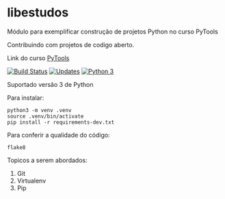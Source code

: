 # libestudos
Módulo para exemplificar construção de projetos Python no curso PyTools

Contribuindo com projetos de codigo aberto.

Link do curso [PyTools](https://plataforma.dev.pro.br/31287-pytools)

[![Build Status](https://www.travis-ci.com/danielngd/libestudos.svg?branch=main)](https://www.travis-ci.com/danielngd/libestudos)
[![Updates](https://pyup.io/repos/github/danielngd/libestudos/shield.svg)](https://pyup.io/repos/github/danielngd/libestudos/)
[![Python 3](https://pyup.io/repos/github/danielngd/libestudos/python-3-shield.svg)](https://pyup.io/repos/github/danielngd/libestudos/)


Suportado versão 3 de Python

Para instalar:

```console
python3 -m venv .venv
source .venv/bin/activate
pip install -r requirements-dev.txt
```

Para conferir a qualidade do código:

```console
flake8

```

Topicos a serem abordados:
1. Git
2. Virtualenv
3. Pip